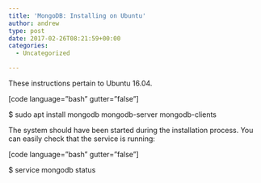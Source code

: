 ```yaml
---
title: 'MongoDB: Installing on Ubuntu'
author: andrew
type: post
date: 2017-02-26T08:21:59+00:00
categories:
  - Uncategorized

---
```

These instructions pertain to Ubuntu 16.04.

[code language=&#8221;bash&#8221; gutter=&#8221;false&#8221;]
  
$ sudo apt install mongodb mongodb-server mongodb-clients
  


The system should have been started during the installation process. You can easily check that the service is running:

[code language=&#8221;bash&#8221; gutter=&#8221;false&#8221;]
  
$ service mongodb status
  

